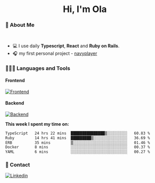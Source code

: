 <h1 align="center">Hi, I'm Ola</h1>

### 💅 About Me

<br/>

- 💻 I use daily **Typescript**, **React** and **Ruby on Rails**.
- 🎧 my first personal project - [navyplayer](https://navyplayer.netlify.app/)

### 👩🏻‍💻 Languages and Tools

#### Frontend

[![Frontend](https://skillicons.dev/icons?i=react,nextjs,ts,js,html,css,scss,tailwind)](https://skillicons.dev)

#### Backend
[![Backend](https://skillicons.dev/icons?i=nodejs,express,nestjs,rails,graphql)](https://skillicons.dev)

**This week I spent my time on:**

<!--START_SECTION:waka-->

```txt
TypeScript   24 hrs 22 mins  ███████████████▒░░░░░░░░░   60.83 %
Ruby         14 hrs 41 mins  █████████▒░░░░░░░░░░░░░░░   36.69 %
ERB          35 mins         ▒░░░░░░░░░░░░░░░░░░░░░░░░   01.46 %
Docker       8 mins          ░░░░░░░░░░░░░░░░░░░░░░░░░   00.37 %
YAML         6 mins          ░░░░░░░░░░░░░░░░░░░░░░░░░   00.27 %
```

<!--END_SECTION:waka-->

### 📨 Contact
  
[![Linkedin](https://skillicons.dev/icons?i=linkedin)](https://linkedin.com/in/aleksandra-kamińska)
